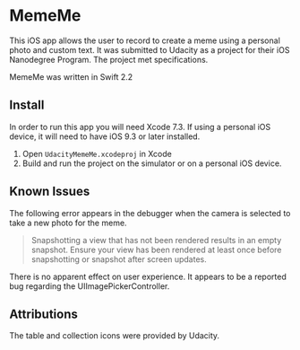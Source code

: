 # MemeMe

This iOS app allows the user to record to create a meme using a personal photo and custom text. It was submitted to Udacity as a project for their iOS Nanodegree Program. The project met specifications.

MemeMe was written in Swift 2.2

## Install

In order to run this app you will need Xcode 7.3. If using a personal iOS device, it will need to have iOS 9.3 or later installed.

1. Open `UdacityMemeMe.xcodeproj` in Xcode
2. Build and run the project on the simulator or on a personal iOS device.

## Known Issues

The following error appears in the debugger when the camera is selected to take a new photo for the meme.

> Snapshotting a view that has not been rendered results in an empty snapshot. Ensure your view has been rendered at least once before snapshotting or snapshot after screen updates.

There is no apparent effect on user experience. It appears to be a reported bug regarding the UIImagePickerController.

## Attributions

The table and collection icons were provided by Udacity.

